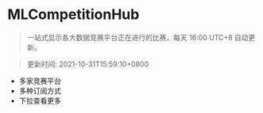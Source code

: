 # MLCompetitionHub

> 一站式显示各大数据竞赛平台正在进行的比赛，每天 16:00 UTC+8 自动更新。
  
> 更新时间: 2021-10-31T15:59:10+0800 

* 多家竞赛平台
* 多种订阅方式
* 下拉查看更多